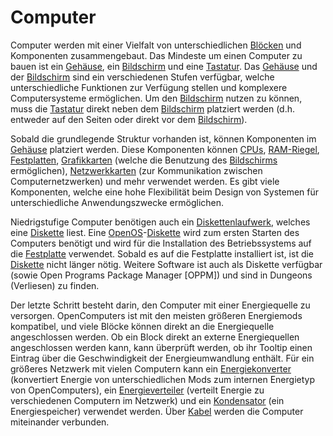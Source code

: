 # Computer

Computer werden mit einer Vielfalt von unterschiedlichen [Blöcken](../block/index.md) und Komponenten zusammengebaut. Das Mindeste um einen Computer zu bauen ist ein [Gehäuse](../block/case1.md), ein [Bildschirm](../block/screen1.md) und eine [Tastatur](../block/keyboard.md). Das [Gehäuse](../block/case1.md) und der [Bildschirm](../block/screen1.md) sind ein verschiedenen Stufen verfügbar, welche unterschiedliche Funktionen zur Verfügung stellen und komplexere Computersysteme ermöglichen. Um den [Bildschirm](../block/screen1.md) nutzen zu können, muss die [Tastatur](../block/keyboard.md) direkt neben dem [Bildschirm](../block/screen1.md) platziert werden (d.h. entweder auf den Seiten oder direkt vor dem [Bildschirm](../block/screen1.md)). 

Sobald die grundlegende Struktur vorhanden ist, können Komponenten im [Gehäuse](../block/case1.md) platziert werden. Diese Komponenten können [CPUs](../item/cpu1.md), [RAM-Riegel](../item/ram1.md), [Festplatten](../item/hdd1.md), [Grafikkarten](../item/graphicsCard1.md) (welche die Benutzung des [Bildschirms](../block/screen1.md) ermöglichen), [Netzwerkkarten](../item/lanCard.md) (zur Kommunikation zwischen Computernetzwerken) und mehr verwendet werden. Es gibt viele Komponenten, welche eine hohe Flexibilität beim Design von Systemen für unterschiedliche Anwendungszwecke ermöglichen.

Niedrigstufige Computer benötigen auch ein [Diskettenlaufwerk](../block/diskDrive.md), welches eine [Diskette](../item/floppy.md) liest. Eine [OpenOS](openOS.md)-[Diskette](../item/floppy.md) wird zum ersten Starten des Computers benötigt und wird für die Installation des Betriebssystems auf die [Festplatte](../item/hdd1.md) verwendet. Sobald es auf die Festplatte installiert ist, ist die [Diskette](../item/floppy.md) nicht länger nötig. Weitere Software ist auch als Diskette verfügbar (sowie Open Programs Package Manager [OPPM]) und sind in Dungeons (Verliesen) zu finden.

Der letzte Schritt besteht darin, den Computer mit einer Energiequelle zu versorgen. OpenComputers ist mit den meisten größeren Energiemods kompatibel, und viele Blöcke können direkt an die Energiequelle angeschlossen werden. Ob ein Block direkt an externe Energiequellen angeschlossen werden kann, kann überprüft werden, ob ihr Tooltip einen Eintrag über die Geschwindigkeit der Energieumwandlung enthält.
Für ein größeres Netzwerk mit vielen Computern kann ein [Energiekonverter](../block/powerConverter.md) (konvertiert Energie von unterschiedlichen Mods zum internen Energietyp von OpenComputers), ein [Energieverteiler](../block/powerDistributor.md) (verteilt Energie zu verschiedenen Computern im Netzwerk) und ein [Kondensator](../block/capacitor.md) (ein Energiespeicher) verwendet werden. Über [Kabel](../block/cable.md) werden die Computer miteinander verbunden.
